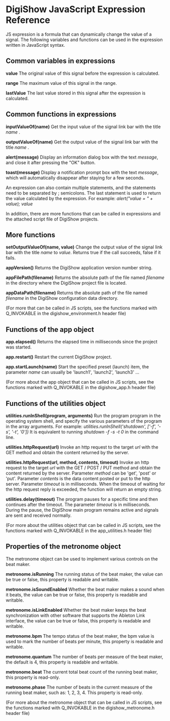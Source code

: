 # DigiShow JavaScript Expression Reference
 
JS expression is a formula that can dynamically change the value of a signal. The following variables and functions can be used in the expression written in JavaScript syntax. 
 
 
## Common variables in expressions
 
**value** 
The original value of this signal before the expression is calculated. 
 
**range** 
The maximum value of this signal in the range. 
 
**lastValue** 
The last value stored in this signal after the expression is calculated. 
 
 
## Common functions in expressions
 
**inputValueOf(name)** 
Get the input value of the signal link bar with the title _name_ . 
 
**outputValueOf(name)** 
Get the output value of the signal link bar with the title _name_ . 
 
**alert(message)** 
Display an information dialog box with the text _message_, and close it after pressing the "OK" button. 
 
**toast(message)** 
Display a notification prompt box with the text _message_, which will automatically disappear after staying for a few seconds. 

An expression can also contain multiple statements, and the statements need to be separated by ; semicolons. The last statement is used to return the value calculated by the expression. For example: 
_alert("value = " + value); value_ 
  
In addition, there are more functions that can be called in expressions and the attached script file of DigiShow projects. 
 
 
## More functions
 
**setOutputValueOf(name, value)** 
Change the output value of the signal link bar with the title _name_ to _value_. Returns true if the call succeeds, false if it fails. 
 
**appVersion()** 
Returns the DigiShow application version number string. 
 
**appFilePath(filename)** 
Returns the absolute path of the file named _filename_ in the directory where the DigiShow project file is located. 
 
**appDataPath(filename)** 
Returns the absolute path of the file named _filename_ in the DigiShow configuration data directory. 
 
(For more that can be called in JS scripts, see the functions marked with Q_INVOKABLE in the digishow_environment.h header file) 
 
 
## Functions of the app object
 
**app.elapsed()**
Returns the elapsed time in milliseconds since the project was started.
 
**app.restart()** 
Restart the current DigiShow project. 
 
**app.startLaunch(name)** 
Start the specified preset (launch) item, the parameter _name_ can usually be 'launch1', 'launch2', 'launch3' ... 
 
(For more about the app object that can be called in JS scripts, see the functions marked with Q_INVOKABLE in the digishow_app.h header file) 
 
 
## Functions of the utilities object
 
**utilities.runInShell(program, arguments)** 
Run the program program in the operating system shell, and specify the various parameters of the program in the array arguments.
For example: _utilities.runInShell('shutdown', ['-f', '-s', '-t', '0'])_ 
It is equivalent to running _shutdown -f -s -t 0_ in the command line. 

**utilities.httpRequest(url)**
Invoke an http request to the target _url_ with the GET method and obtain the content returned by the server. 
 
**utilities.httpRequest(url, method, contents, timeout)** 
Invoke an http request to the target _url_ with the GET / POST / PUT method and obtain the content returned by the server. 
Parameter _method_ can be 'get', 'post' or 'put'. 
Parameter _contents_ is the data content posted or put to the http server. 
Parameter _timeout_ is in milliseconds. When the timeout of waiting for the http request reply is exceeded, the function will return an empty string. 
 
**utilities.delay(timeout)** 
The program pauses for a specific time and then continues after the timeout. The parameter _timeout_ is in milliseconds. During the pause, the DigiShow main program remains active and signals are sent and received normally. 
 
(For more about the utilities object that can be called in JS scripts, see the functions marked with Q_INVOKABLE in the app_utilities.h header file) 
 
 
## Properties of the metronome object
 
The metronome object can be used to implement various controls on the beat maker. 
 
**metronome.isRunning** 
The running status of the beat maker, the value can be true or false, this property is readable and writable. 
 
**metronome.isSoundEnabled** 
Whether the beat maker makes a sound when it beats, the value can be true or false, this property is readable and writable. 
 
**metronome.isLinkEnabled** 
Whether the beat maker keeps the beat synchronization with other software that supports the Ableton Link interface, the value can be true or false, this property is readable and writable. 
 
**metronome.bpm** 
The tempo status of the beat maker, the bpm value is used to mark the number of beats per minute, this property is readable and writable. 
 
**metronome.quantum** 
The number of beats per measure of the beat maker, the default is 4, this property is readable and writable. 
 
**metronome.beat** 
The current total beat count of the running beat maker, this property is read-only. 
 
**metronome.phase** 
The number of beats in the current measure of the running beat maker, such as: 1, 2, 3, 4. This property is read-only. 
 
(For more about the metronome object that can be called in JS scripts, see the functions marked with Q_INVOKABLE in the digishow_metronome.h header file) 
